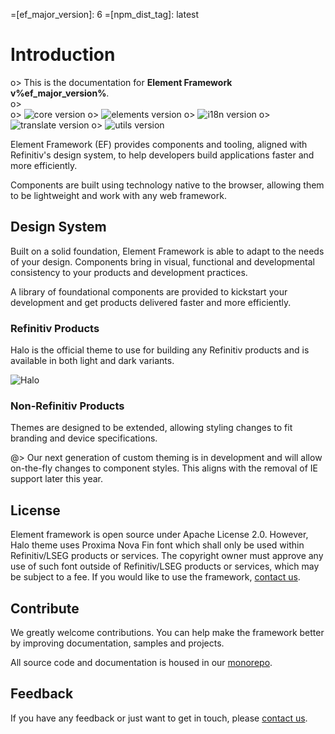 <!--
type: page
title: Element Framework
description: Welcome to Element Framework
location: ./
layout: default
-->

=[ef_major_version]: 6
=[npm_dist_tag]: latest
# Introduction

o> This is the documentation for **Element Framework v%ef_major_version%**.\
o> \
o> ![core version](https://img.shields.io/npm/v/@refinitiv-ui/core/%npm_dist_tag%?color=%2339c46e&label=core)
o> ![elements version](https://img.shields.io/npm/v/@refinitiv-ui/elements/%npm_dist_tag%?color=%2339c46e&label=elements)
o> ![i18n version](https://img.shields.io/npm/v/@refinitiv-ui/i18n/%npm_dist_tag%?color=%2339c46e&label=i18n)
o> ![translate version](https://img.shields.io/npm/v/@refinitiv-ui/translate/%npm_dist_tag%?color=%2339c46e&label=translate)
o> ![utils version](https://img.shields.io/npm/v/@refinitiv-ui/utils/%npm_dist_tag%?color=%2339c46e&label=utils)

Element Framework (EF) provides components and tooling, aligned with Refinitiv's design system, to help developers build applications faster and more efficiently.

Components are built using technology native to the browser, allowing them to be lightweight and work with any web framework.

## Design System

Built on a solid foundation, Element Framework is able to adapt to the needs of your design. Components bring in visual, functional and developmental consistency to your products and development practices.

A library of foundational components are provided to kickstart your development and get products delivered faster and more efficiently.

### Refinitiv Products

Halo is the official theme to use for building any Refinitiv products and is available in both light and dark variants.

![Halo](https://articulateusercontent.com/rise/courses/dlwkm37773iuEoCPFByqAqPBkD3NB-uS/x9Qf2v4jxLOSVScH.svg)

### Non-Refinitiv Products

Themes are designed to be extended, allowing styling changes to fit branding and device specifications.

@> Our next generation of custom theming is in development and will allow on-the-fly changes to component styles. This aligns with the removal of IE support later this year.

## License

Element framework is open source under Apache License 2.0. However, Halo theme uses Proxima Nova Fin font which shall only be used within Refinitiv/LSEG products or services. The copyright owner must approve any use of such font outside of Refinitiv/LSEG products or services, which may be subject to a fee. If you would like to use the framework, [contact us](mailto:ef-support@lseg.com).

## Contribute

We greatly welcome contributions. You can help make the framework better by improving documentation, samples and projects.

All source code and documentation is housed in our [monorepo](https://github.com/Refinitiv/refinitiv-ui).

## Feedback

If you have any feedback or just want to get in touch, please [contact us](mailto:ef-support@lseg.com).
